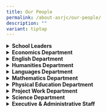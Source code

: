 ```yaml
---
title: Our People
permalink: /about-asrjc/our-people/
description: ""
variant: tiptap
---
```

<div data-type="detailGroup" class="isomer-accordion isomer-accordion-white">
<details class="isomer-details">
<summary><strong>School Leaders</strong>
</summary>
<div data-type="detailsContent" class="isomer-details-content">
<p><strong>Principal</strong>
</p>
<p>Mr Heng Yew Seng</p>
<p><strong>Vice Principals</strong>
</p>
<p>Mr Gurusharan Singh S/O Major Singh</p>
<p>Mrs Cheng-Tey Li Shun</p>
<p>Mr Mohamad Amran Shah (Administration)</p>
</div>
</details>
<details class="isomer-details">
<summary><strong>Economics Department</strong>
</summary>
<div data-type="detailsContent" class="isomer-details-content">
<p><strong>HOD Economics</strong>
</p>
<p>Mr Arumugam Meganathan</p>
<p><strong>JC2 Dean</strong>
</p>
<p>Mrs Lim-Tan Su Chin</p>
<p><strong>SH Economics</strong>
</p>
<p>Mrs Agnes Wong-Lim Min Fong</p>
<p>Ms Teng Yuting</p>
<p><strong>SH Student Leadership</strong>
</p>
<p>Mr Chung Ka Wing Kevin</p>
<p><strong>Teachers</strong>
</p>
<p>Ms Cai Mingfang</p>
<p>Mr Gan Teck Ming, Alvin</p>
<p>Mr Jowell Yong Kaijie</p>
<p>Ms Lai Peck Chai</p>
<p>Ms Nurdiyanah Bte Mohd Daud</p>
<p>Ms Pauline Yeong Pao Lian</p>
<p>Mdm Poh Poh Lian</p>
<p>Ms Tan Sok Mun Ruth</p>
<p>Ms Ten Cai Tian</p>
<p>Ms Wang Shuhui Mabel</p>
</div>
</details>
<details class="isomer-details">
<summary><strong>English Department</strong>
</summary>
<div data-type="detailsContent" class="isomer-details-content">
<p><strong>HOD English</strong>
</p>
<p>Mr Koh Tze Khang Adrian</p>
<p><strong>Senior Teacher (General Paper)</strong>
</p>
<p>Mdm Tang Ling Ling</p>
<p><strong>Senior Teacher (Literature)</strong>
</p>
<p>Ms Chew Ai Ling Melissa</p>
<p><strong>SH General Paper</strong>
</p>
<p>Ms Ang Hui Ting</p>
<p>Ms Sharifah Nadzirah Bte Syed Zulkifli</p>
<p><strong>SH English Literature</strong>
</p>
<p>Mdm Lim Sok Peng</p>
<p><strong>SH Civic Education</strong>
</p>
<p>Ms Choo Li Min Bernadette Teresa</p>
<p><strong>Teachers</strong>
</p>
<p>Ms Aw Yuan Ling Cheryl</p>
<p>Ms Chai Xue Fang Beatrice</p>
<p>Mr Clifton Tay Xiang Rui</p>
<p>Mdm Eng Seok Hoon Rose</p>
<p>Mr Foo Chuan Wang Derek</p>
<p>Ms Goh Mei-Yi, Eunice</p>
<p>Ms Hemma Balakrishnan</p>
<p>Ms Ho Ying Xin, Berakah</p>
<p>Ms Lim Wenjia, Claresta</p>
<p>Ms Loh Yee Wei Clare</p>
<p>Ms Sim Shan Lin</p>
<p>Mr Tan Deng Zheng</p>
<p>Mr Tay Xiang Wei</p>
<p>Mr Tsui Hui Ee Samuel</p>
</div>
</details>
<details class="isomer-details">
<summary><strong>Humanities Department</strong>
</summary>
<div data-type="detailsContent" class="isomer-details-content">
<p><strong>HOD Economics &amp; Humanities</strong>
</p>
<p>Mr Arumugam Meganathan</p>
<p><strong>HOD Information &amp; Communication Technology &amp; Partnerships (Covering)</strong>
</p>
<p>Mr Goh Ying Shi Darwin</p>
<p><strong>JC1 Dean</strong>
</p>
<p>Ms Zhu Youyan, Corrine</p>
<p><strong>SH Geography</strong>
</p>
<p>Ms Neo Zhi Wei</p>
<p><strong>Teachers</strong>
</p>
<p>Mr Kuan Jie Hui Eugene</p>
<p>Ms Lim Mei Fu Gayne</p>
<p>Mr Ng Kim Teck</p>
<p>Mr Sebastian Goh Wei Ying</p>
</div>
</details>
<details class="isomer-details">
<summary><strong>Languages Department</strong>
</summary>
<div data-type="detailsContent" class="isomer-details-content">
<p><strong>HOD Languages</strong>
</p>
<p>Ms Esther Tan Pin Yong</p>
<p><strong>SH Chinese Language</strong>
</p>
<p>Ms Ong Si Min</p>
<p><strong>Senior Teacher (Tamil Language)</strong>
</p>
<p>Mdm Kamalavani d/o Palaiyan</p>
<p><strong>Teachers</strong>
</p>
<p>Mr Heng Soong Phiau</p>
<p>Ms Kalaivani d/o Ilango</p>
<p>Ms Ma Junhui</p>
<p>Mdm Ong Kwee Hoon</p>
<p>Ms Siti Nur Khairiah Binte Zakaria</p>
<p>Mdm Yao Heping</p>
</div>
</details>
<details class="isomer-details">
<summary><strong>Mathematics Department</strong>
</summary>
<div data-type="detailsContent" class="isomer-details-content">
<p><strong>HOD Mathematics</strong>
</p>
<p>Mr Kan Kok Leong</p>
<p><strong>JC2 Deputy Dean</strong>
</p>
<p>Mr Lee Han Meng Desmond</p>
<p><strong>Senior Teachers</strong>
</p>
<p>Mr Anuar Bin Kassim</p>
<p>Mr Cheu Ker Jim</p>
<p><strong>SH Mathematics</strong>
</p>
<p>Mr Lim Ting</p>
<p>Mr Tay Guo Yong</p>
<p><strong>SH IME &amp; EdTech</strong>
</p>
<p>Mr Lam Meng Hwee</p>
<p><strong>Teachers</strong>
</p>
<p>Ms Foo Yong Jeh</p>
<p>Mr Khoo Jin Yee Kenneth
<br>Ms Koh Seok Xian</p>
<p>Mdm Koh Suh Miin</p>
<p>Mr Lau Haw Ping</p>
<p>Mr Lee Dong Liang</p>
<p>Ms Ng Cheng Yee</p>
<p>Mdm Sundraes Teckwani</p>
<p>Mr Tan Chin Kah</p>
<p>Ms Tan Li Rong</p>
</div>
</details>
<details class="isomer-details">
<summary><strong>Physical Education Department</strong>
</summary>
<div data-type="detailsContent" class="isomer-details-content">
<p><strong>HOD Physical Education</strong>
</p>
<p>Ms Tay Li May</p>
<p><strong>Senior Teachers</strong>
</p>
<p>Mr Chua Wee Lian William</p>
<p><strong>SH PE &amp; CCA</strong>
</p>
<p>Mr Chang Shu Yuet</p>
<p><strong>Teachers</strong>
</p>
<p>Mr Chong Song Cheng</p>
<p>Mr Clunies Ross Sean James</p>
<p>Mr Ho Kuan Peng</p>
<p>Mr Lee Kok Weng
<br>Ms Pang Seng Hui</p>
<p>Mr Tan Ser Yang</p>
</div>
</details>
<details class="isomer-details">
<summary><strong>Project Work Department</strong>
</summary>
<div data-type="detailsContent" class="isomer-details-content">
<p><strong>HOD Project Work</strong>
</p>
<p>Mr Lim Che Pinn Andy</p>
<p><strong>SH Project Work</strong>
</p>
<p>Ms Lim Li Wen Evon</p>
<p><strong>SH Information &amp; Communication Technology</strong>
</p>
<p>Ms Koh Wenting</p>
<p><strong>Senior Teacher (Character and Citizenship Education)</strong>
</p>
<p>Koh Yi Ting Cristee</p>
<p><strong>Teachers</strong>
</p>
<p>Ms Khaw Maylee</p>
<p>Mrs Malarvizhi Haugen</p>
<p>Mr Soh Wai Hong Peter</p>
</div>
</details>
<details class="isomer-details">
<summary><strong>Science Department</strong>
</summary>
<div data-type="detailsContent" class="isomer-details-content">
<p><strong>HOD Science (Biology and Physics)</strong>
</p>
<p>Mr Ong Jun Kok</p>
<p><strong>HOD Science (Chemistry &amp; Science Research)</strong>
</p>
<p>Ms Wong Kai Ning</p>
<p><strong>HOD Character and Citizenship Education</strong>
</p>
<p>Mr Yeo Wee Leng, Joshua</p>
<p><strong>School Staff Developer</strong>
</p>
<p>Mr Ng Yung Hui Eugene</p>
<p><strong>Master Teacher (Biology)</strong>
</p>
<p>Mr Muhamad Salahuddin Ibrahim</p>
<p><strong>JC1 Deputy Dean</strong>
</p>
<p>Ms Khiew Shi Hui</p>
<p><strong>Lead Teacher (Biology)</strong>
</p>
<p>Mdm Leow Li Ting</p>
<p><strong>Senior Teachers (Chemistry)</strong>
</p>
<p>Ms Cheng Chee Wei Esther</p>
<p>Mrs Chai Chung Mun</p>
<p><strong>SH Biology</strong>
</p>
<p>Mdm Resma Bte Gulzar Mohd</p>
<p><strong>SH Chemistry</strong>
</p>
<p>Mr Peh Kar Liang</p>
<p>Mr Yang Wee Chin, Kenneth</p>
<p><strong>SH Physics</strong>
</p>
<p>Mdm Tan Pei Yun</p>
<p><strong>SH STEM</strong>
</p>
<p>Mr Soo Kah Wai Kelvin</p>
<p><strong>SH Guidance</strong>
</p>
<p>Mr Yang Weizheng, Adrian</p>
<p><strong>Teachers</strong>
</p>
<p>Ms Agnes Chia Yi Fang</p>
<p>Ms Aw Meng Yuan</p>
<p>Mr Chia Zhao Shan Elsen</p>
<p>Ms Chua Charlotte</p>
<p>Ms Eng Chai Hoon Jaslyn</p>
<p>Mdm Goh Sok Leng</p>
<p>Mr Goh Wing Hoe, Vincent</p>
<p>Ms Hu Meijiao</p>
<p>Mrs Lian-Lim Chew Ling</p>
<p>Ms Lee Gui Wei</p>
<p>Ms Leow Shu Ting</p>
<p>Mdm Leung Sau Wai</p>
<p>Mdm Sim Yong Hui</p>
<p>Ms Seah Suei Hua Jocelyn</p>
<p>Ms Tan Ee Yong</p>
<p>Mr Tan Heng Huat, Jason</p>
<p>Mdm Tay Sai Ghor</p>
<p>Ms Tok Kah En</p>
<p>Mr Yeong Chong Yiing</p>
</div>
</details>
<details class="isomer-details">
<summary><strong>Executive &amp; Administrative Staff</strong>
</summary>
<div data-type="detailsContent" class="isomer-details-content">
<p><strong>Administrative Manager</strong>
</p>
<p>Mdm Yeo Lern Hun</p>
<p><strong>Operations Manager</strong>
</p>
<p>Mr Eric Yeo Eng Koon</p>
<p>Mr Kong Koon Fock</p>
<p><strong>ICT Manager</strong>
</p>
<p>Mr Tan Wee Dat</p>
<p><strong>Administrative Executives</strong>
</p>
<p>Ms Wong Miao Ling</p>
<p>Mr Yu Yeong Jian Albert</p>
<p><strong>Senior School Counsellor</strong>
</p>
<p>Ms Chiang Yik Huey, Sophia</p>
<p><strong>ECG Counsellor</strong>
</p>
<p>Mr Gui Choon Hock Tony</p>
<p><strong>Corporate Support Officers</strong>
</p>
<p>Ms Dorothy Yeng Siew Yin</p>
<p>Mdm Ngiam Min Lin Linda</p>
<p>Mdm Rohaya Taib</p>
<p><strong>AVA Technician</strong>
</p>
<p>Mr Lim Wenjun</p>
<p><strong>STEM Instructors</strong>
</p>
<p>Mr Chua Chim Chuan Edmund</p>
<p>Mr Lim Sim Seng Andrew</p>
<p>Ms Nurlela Binte Hamzah</p>
<p>Mr Oh Piow Kwang</p>
<p>Ms Sufinasuha Binte Zainudin</p>
<p>Ms Tan Lay Kwee Joanne</p>
<p>Ms Teo Mei Ling Jacqueline</p>
<p><strong>Operations Support Officers</strong>
</p>
<p>Mdm Choo Ah Sai Lina</p>
<p>Mr Lim Cheng Keong</p>
<p>Mr Lim Chey Keng Anne</p>
<p>Mr Ng Seng Yong</p>
<p>Mdm Oh Siew Eng</p>
<p>Mdm Ong Bee Wah</p>
<p>Ms Soh Imm Gim</p>
<p>Mdm Toh Swee Ai Judy</p>
<p>Mdm Usharani Uthaya Kumaran</p>
<p><strong>Desktop Engineers</strong>
</p>
<p>Mr Jonathan Tiong</p>
<p>Mr Wong Ee Kiong</p>
<p><strong>Librarian</strong>
</p>
<p>Ms Jenny Heng</p>
<p><strong>School Administrative Support Officer</strong>
</p>
<p>Ms Khairunnisa Sulaiman</p>
</div>
</details>
</div>
<p></p>